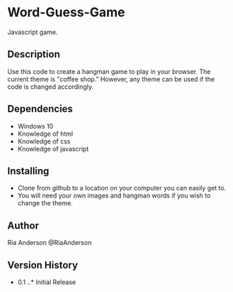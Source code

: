 # Word-Guess-Game
Javascript game.
 
## Description
Use this code to create a hangman game to play in your browser. The current theme is "coffee shop." However, any theme can be used if the code is changed accordingly. 
 
## Dependencies
* Windows 10
* Knowledge of html
* Knowledge of css
* Knowledge of javascript
 
## Installing
* Clone from github to a location on your computer you can easily get to.
* You will need your own images and hangman words if you wish to change the theme.
 
## Author
Ria Anderson
@RiaAnderson
 
## Version History
* 0.1
..* Initial Release

